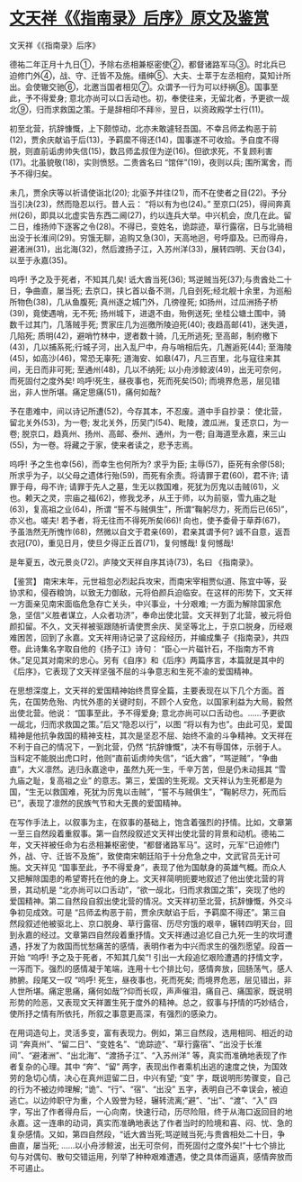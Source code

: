 # [文天祥《《指南录》后序》原文及鉴赏](https://www.vrrw.net/wx/10396.html)

文天祥《《指南录》后序》

德祐二年正月十九日①，予除右丞相兼枢密使②，都督诸路军马③。时北兵已迫修门外④，战、守、迁皆不及施。缙绅⑤、大夫、士萃于左丞相府，莫知计所出。会使辙交驰⑥，北邀当国者相见⑦。众谓予一行为可以纾祸⑧。国事至此，予不得爱身; 意北亦尚可以口舌动也。初，奉使往来，无留北者，予更欲一觇北⑨，归而求救国之策。于是辞相印不拜⑩，翌日，以资政殿学士行(11)。

初至北营，抗辞慷慨，上下颇惊动，北亦未敢遽轻吾国。不幸吕师孟构恶于前(12)，贾余庆献谄于后(13)，予羁縻不得还(14)，国事遂不可收拾。予自度不得脱，则直前诟虏帅失信(15)，数吕师孟叔侄为逆(16)。但欲求死，不复顾利害(17)。北虽貌敬(18)，实则愤怒。二贵酋名曰 “馆伴”(19)，夜则以兵; 围所寓舍，而予不得归矣。

未几，贾余庆等以祈请使诣北(20); 北驱予并往(21)，而不在使者之目(22)。予分当引决(23)，然而隐忍以行。昔人云： “将以有为也(24)。” 至京口(25)，得间奔真州(26)，即具以北虚实告东西二阃(27)，约以连兵大举。中兴机会，庶几在此。留二日，维扬帅下逐客之令(28)。不得已，变姓名，诡踪迹，草行露宿，日与北骑相出没于长淮间(29)。穷饿无聊，追购又急(30)，天高地迥，号呼靡及。已而得舟，避渚洲(31)，出北海(32)，然后渡扬子江，入苏州洋(33)，展转四明、天台(34)，以至于永嘉(35)。

呜呼! 予之及于死者，不知其几矣! 诋大酋当死(36); 骂逆贼当死(37);与贵酋处二十日，争曲直，屡当死; 去京口，挟匕首以备不测，几自刭死;经北舰十余里，为巡船所物色(38)，几从鱼腹死; 真州逐之城门外，几徬徨死; 如扬州，过瓜洲扬子桥(39)，竟使遇哨，无不死; 扬州城下，进退不由，殆例送死; 坐桂公塘土围中，骑数千过其门，几落贼手死; 贾家庄几为巡徼所陵迫死(40); 夜趋高邮(41)，迷失道，几陷死; 质明(42)，避哨竹林中，逻者数十骑，几无所逃死; 至高邮，制府檄下(43)，几以捕系死;行城子河，出入乱尸中，舟与哨相后先，几邂逅死(44); 至海陵(45)，如高沙(46)，常恐无辜死; 道海安、如皋(47)，凡三百里，北与寇往来其间，无日而非可死; 至通州(48)，几以不纳死; 以小舟涉鲸波(49)，出无可奈何，而死固付之度外矣! 呜呼!死生，昼夜事也，死而死矣(50); 而境界危恶，层见错出，非人世所堪。痛定思痛(51)，痛何如哉?

予在患难中，间以诗记所遭(52)，今存其本，不忍废。道中手自抄录： 使北营，留北关外(53)，为一卷; 发北关外，历吴门(54)、毗陵，渡瓜洲，复还京口，为一卷; 脱京口，趋真州、扬州、高邮、泰州、通州，为一卷; 自海道至永嘉，来三山(55)，为一卷。将藏之于家，使来者读之，悲予志焉。

呜呼! 予之生也幸(56)，而幸生也何所为? 求乎为臣; 主辱(57)，臣死有余僇(58); 所求乎为子，以父母之遗体行殆(59)，而死有余责。将请罪于君(60)，君不许; 请罪于母，母不许; 请罪于先人之墓，生无以救国难，死犹为厉鬼以击贼(61)，义也。赖天之灵，宗庙之福(62)，修我戈矛，从王于师，以为前驱，雪九庙之耻(63)，复高祖之业(64)，所谓 “誓不与贼俱生”，所谓“鞠躬尽力，死而后已(65)”，亦义也。嗟夫! 若予者，将无往而不得死所矣(66)! 向也，使予委骨于草莽(67)，予虽浩然无所愧怍(68)，然微以自文于君亲(69)，君亲其谓予何? 诚不自意，返吾衣冠(70)，重见日月，使旦夕得正丘首(71)，复何憾哉! 复何憾哉!

是年夏五，改元景炎(72)。庐陵文天祥自序其诗(73)，名曰 《指南录》。



【鉴赏】 南宋末年，元世祖忽必烈起兵攻宋，而南宋宰相贾似道、陈宜中等，妥协求和，侵吞粮饷，以致无力御敌，元将伯颜兵迫临安。在这样的形势下，文天祥一方面亲见南宋面临危急存亡关头，中兴事业，十分艰难; 一方面为解除国家危急，坚信“义胜者谋立，人众者功济”，奉命出使北营。文天祥到了北营，被元将伯颜扣留。不久，文天祥被驱跟随祈请使贾余庆、吴坚等北上，于京口脱身，历经艰难困苦，回到了永嘉。文天祥用诗记录了这段经历，并编成集子《指南录》，共四卷。此诗集名字取自他的《扬子江》诗句： “臣心一片磁针石，不指南方不肯休。”足见其对南宋的忠心。另有《自序》和《后序》两篇序言，本篇就是其中的《后序》，它表现了文天祥坚强不屈的斗争意志和生死不渝的爱国精神。

在思想深度上，文天祥的爱国精神始终贯穿全篇，主要表现在以下几个方面。首先，在国势危殆、内忧外患的关键时刻，不顾个人安危，以国家利益为大局，毅然出使北营。他说： “国事至此，予不得爱身; 意北亦尚可以口舌动也。……予更欲一觇北，归而求救国之策。”后又“隐忍以行”，以图 “将以有为也”。由此可见，爱国精神是他抗争救国的精神支柱，其次是坚忍不屈、始终不渝的斗争精神。文天祥在不利于自己的情况下，一到北营，仍然 “抗辞慷慨”，决不有辱国体，示弱于人。当料定不能脱出虎口时，他则“直前诟虏帅失信”，“诋大酋”，“骂逆贼”，“争曲直”，大义凛然。逃归永嘉途中，虽然九死一生，千辛万苦，但是仍未动摇其 “雪九庙之耻，复高祖之业” 的意志。第三，爱国的生死观。文天祥认为生死都是为国，“生无以救国难，死犹为厉鬼以击贼”，“誓不与贼俱生”，“鞠躬尽力，死而后已”，表现了凛然的民族气节和大无畏的爱国精神。

在写作手法上，以叙事为主，在叙事的基础上，饱含着强烈的抒情。比如，文章第一至三自然段着重叙事。第一自然段叙述文天祥出使北营的背景和动机。德祐二年，文天祥被任命为右丞相兼枢密使，“都督诸路军马”。这时，元军“已迫修门外，战、守、迁皆不及施”，致使南宋朝廷陷于十分危急之中，文武官员无计可施。文天祥见 “国事至此，予不得爱身”，表现了他为国献身的英雄气概。而众人又把解除国患的希望寄托在他的身上。文天祥简明扼要地叙述了他出使北营的背景，其动机是 “北亦尚可以口舌动”，“欲一觇北，归而求救国之策”，突现了他的爱国精神。第二自然段自叙出使北营的情况。文天祥初至北营，抗辞慷慨，外交斗争初见成效。可是 “吕师孟构恶于前，贾余庆献谄于后，予羁縻不得还”。第三自然段叙述他被驱北上、京口脱身、草行露宿、历尽穷饿的艰辛，辗转四明天台，回到永嘉的经过。文章第四自然段着重抒情。文天祥通过追忆自己九死一生的坎坷遭遇，抒发了为救国而忧愁痛苦的感情，表明作者为中兴而求生的强烈愿望。段首一开始 “呜呼! 予之及于死者，不知其几矣”! 引出一大段追忆艰险遭遇的抒情文字，一泻而下。强烈的感情凝于笔端，连用十七个排比句，感情奔放，回肠荡气，感人肺腑。段尾又一叹 “呜呼! 死生，昼夜事也，死而死矣; 而境界危恶，层见错出，非人世所堪。痛定思痛，痛何如哉”?仰而长叹，声声催泪，痛自己、痛国家，既说明形势的险恶，又表现文天祥置生死于度外的精神。总之，叙事与抒情的巧妙结合，使所抒之情有所依托，所叙之事意更高深，有强烈的感染力。

在用词造句上，灵活多变，富有表现力。例如，第三自然段，选用相同、相近的动词 “奔真州”、“留二日”、“变姓名”、“诡踪迹”、“草行露宿”、“出没于长淮间”、“避渚洲”、“出北海”、“渡扬子江”、“入苏州洋” 等，真实而准确地表现了作者复杂的心理。其中 “奔”、“留” 两字，表现出作者乘机出逃的速度之快，为国效劳的急切心情，决心在真州逗留二日，中兴有望; “变” 字，既说明形势骤变，自己的行为不被边帅理解; “诡”、“行”、“宿”、“出没” 五字，表明自己不幸误会，被迫逃亡。以边帅职守为重，个人毁誉为轻，辗转流离;“避”、“出”、“渡”、“入” 四字，写出了作者得舟后，一心向南，快速行动，历尽险阻，终于从海口返回目的地永嘉。这一连串的动词，真实而准确地表达了作者当时的险境和喜、闷、忧、急的复杂感情。又如，第四自然段，“诋大酋当死;骂逆贼当死;与贵酋相处二十日，争曲直，屡当死; ……以小舟涉鲸波，出无可奈何，而死固付之度外矣!”十七个排比句与对偶句、散句交错运用，列举了种种艰难遭遇，使之具体而逼真，感情奔放而不可遏止。

